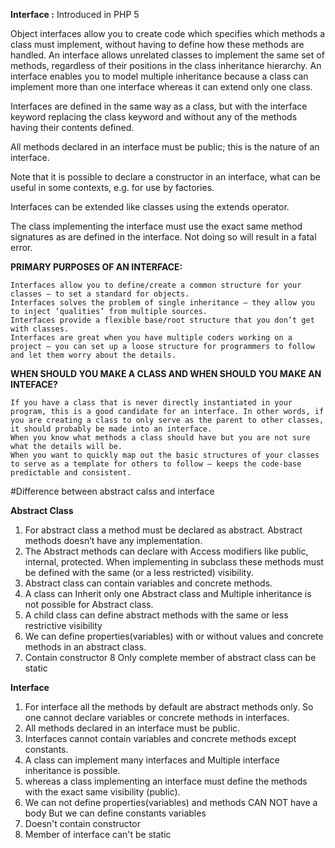 **Interface :**
Introduced in PHP 5

Object interfaces allow you to create code which specifies which methods a class must implement, without having to define how these methods are handled. 
An interface allows unrelated classes to implement the same set of methods, regardless of their positions in the class inheritance hierarchy.
An interface enables you to model multiple inheritance because a class can implement more than one interface whereas it can extend only one class.

 Interfaces are defined in the same way as a class, but with the interface keyword replacing the class keyword and without any of the methods having their contents defined.

All methods declared in an interface must be public; this is the nature of an interface.

Note that it is possible to declare a constructor in an interface, what can be useful in some contexts, e.g. for use by factories. 

 Interfaces can be extended like classes using the extends operator. 
 
 The class implementing the interface must use the exact same method signatures as are defined in the interface. Not doing so will result in a fatal error. 
 
**PRIMARY PURPOSES OF AN INTERFACE:**

    Interfaces allow you to define/create a common structure for your classes – to set a standard for objects.
    Interfaces solves the problem of single inheritance – they allow you to inject ‘qualities’ from multiple sources.
    Interfaces provide a flexible base/root structure that you don’t get with classes.
    Interfaces are great when you have multiple coders working on a project – you can set up a loose structure for programmers to follow and let them worry about the details.

**WHEN SHOULD YOU MAKE A CLASS AND WHEN SHOULD YOU MAKE AN INTEFACE?**

    If you have a class that is never directly instantiated in your program, this is a good candidate for an interface. In other words, if you are creating a class to only serve as the parent to other classes, it should probably be made into an interface.
    When you know what methods a class should have but you are not sure what the details will be.
    When you want to quickly map out the basic structures of your classes to serve as a template for others to follow – keeps the code-base predictable and consistent.
    
    
#Difference between abstract calss and interface

**Abstract Class**
1. For abstract class a method must be declared as abstract. Abstract methods doesn’t have any implementation.
2. The Abstract methods can declare with Access modifiers like public, internal, protected. When implementing in subclass these methods must be defined with the same (or a less restricted) visibility.
3. Abstract class can contain variables and concrete methods.
4. A class can Inherit only one Abstract class and Multiple inheritance is not possible for Abstract class.
5. A child class can define abstract methods with the same or less restrictive visibility
6. We can define properties(variables) with or without values and concrete methods in an abstract class.
7. Contain constructor
8 Only complete member of abstract class can be static

**Interface**
1. For interface all the methods by default are abstract methods only. So one cannot declare variables or concrete methods in interfaces.
2. All methods declared in an interface must be public.
3. Interfaces cannot contain variables and concrete methods except constants.
4. A class can implement many interfaces and Multiple interface inheritance is possible.
5. whereas a class implementing an interface must define the methods with the exact same visibility (public).
6. We can not define properties(variables) and methods CAN NOT have a body But we can define constants variables
7. Doesn't contain constructor
8. Member of interface can't be static 

    
 

